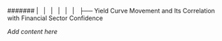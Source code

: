 ####### |   |   |   |   |   |   ├── Yield Curve Movement and Its Correlation with Financial Sector Confidence

*Add content here*